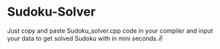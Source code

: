 # Sudoku-Solver

Just copy and paste Sudoku_solver.cpp code in your compiler and input your data to get solved Sudoku with in mini seconds.✌️
